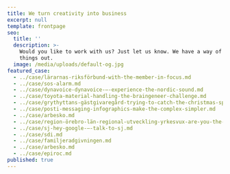 ```yaml
---
title: We turn creativity into business
excerpt: null
template: frontpage
seo:
  title: ''
  description: >-
    Would you like to work with us? Just let us know. We have a way of figuring 
    things out.
  image: /media/uploads/default-og.jpg
featured_case:
  - ../case/lärarnas-riksförbund-with-the-member-in-focus.md
  - ../case/sos-alarm.md
  - ../case/dynavoice-dynavoice-–-experience-the-nordic-sound.md
  - ../case/toyota-material-handling-the-braingeneer-challenge.md
  - ../case/grythyttans-gästgivaregård-trying-to-catch-the-christmas-spirit.md
  - ../case/posti-messaging-infographics-make-the-complex-simpler.md
  - ../case/arbesko.md  
  - ../case/region-örebro-län-regional-utveckling-yrkesvux-are-you-the-true-you-yrkesvux-–-du-blir-du.md
  - ../case/sj-hey-google-–-talk-to-sj.md
  - ../case/sdi.md
  - ../case/familjeradgivningen.md
  - ../case/arbesko.md
  - ../case/epiroc.md
published: true
---
```

